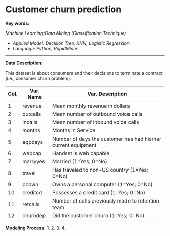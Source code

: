 # Customer churn prediction
**Key words:**

_Machine Learning/Data Mining (Classification Technique)_
+ _Applied Model: Decision Tree, KNN, Logistic Regression_
+ _Language: Python, RapidMiner_

***
**Data Description:**

This dataset is about consumers and their decisions to terminate a contract (i.e., consumer churn problem).

Col.  | Var. Name | Var. Description
-----| ----------| --------------------------------------------------------------
1  |   revenue  |  Mean monthly revenue in dollars
2   |  outcalls  | Mean number of outbound voice calls
3    | incalls   | Mean number of inbound voice calls
4    | months    | Months in Service
5    | eqpdays   | Number of days the customer has had his/her current equipment
6   | webcap     |Handset is web capable
7   |  marryyes  | Married (1=Yes; 0=No)
8   |  travel    | Has traveled to non-US country (1=Yes; 0=No)
9   |  pcown     | Owns a personal computer (1=Yes; 0=No)
10  |  creditcd  | Possesses a credit card (1=Yes; 0=No)
11  |  retcalls  | Number of calls previously made to retention team
12  |  churndep  | Did the customer churn (1=Yes; 0=No)


**Modeling Process:**
1.
2.
3.
4.
